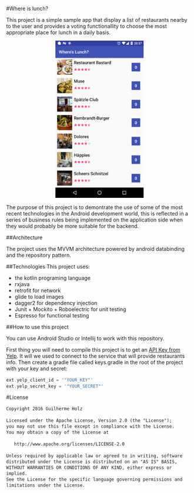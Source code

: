 #Where is lunch?

This project is a simple sample app that display a list of restaurants nearby to the user and provides a voting functionallity to choose the most appropriate place for lunch in a daily basis.

<p align="center">
  <img src="screenshots/screen.png" width="240" alt="Screen Shot" />
</p>

The purpose of this project is to demontrate the use of some of the most recent technologies in the Android development world, this is reflected in a series of business rules being implemented on the application side when they would probably be more suitable for the backend.

##Architecture

The project uses the MVVM architecture powered by android databinding and the repository pattern.

##Technologies
This project uses:
- the kotlin programing language
- rxjava
- retrofit for network
- glide to load images
- dagger2 for dependency injection
- Junit + Mockito + Roboelectric for unit testing
- Espresso for functional testing

##How to use this project

You can use Android Studio or Intellij to work with this repository.

First thing you will need to compile this project is to get an [API Key from Yelp](http://developers.yelp.com). It will we used to connect to the service that will provide restaurants info. Then create a gradle file called keys.gradle in the root of the project with your key and secret:

```gradle
ext.yelp_client_id = '"YOUR_KEY"'
ext.yelp_secret_key = '"YOUR_SECRET"'
```

#License

    Copyright 2016 Guilherme Holz

    Licensed under the Apache License, Version 2.0 (the "License");
    you may not use this file except in compliance with the License.
    You may obtain a copy of the License at

       http://www.apache.org/licenses/LICENSE-2.0

    Unless required by applicable law or agreed to in writing, software
    distributed under the License is distributed on an "AS IS" BASIS,
    WITHOUT WARRANTIES OR CONDITIONS OF ANY KIND, either express or implied.
    See the License for the specific language governing permissions and
    limitations under the License.
